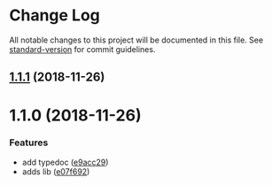 # Change Log

All notable changes to this project will be documented in this file. See [standard-version](https://github.com/conventional-changelog/standard-version) for commit guidelines.

<a name="1.1.1"></a>
## [1.1.1](https://github.com/alexsasharegan/react-match-media/compare/v1.1.0...v1.1.1) (2018-11-26)



<a name="1.1.0"></a>
# 1.1.0 (2018-11-26)


### Features

* add typedoc ([e9acc29](https://github.com/alexsasharegan/react-match-media/commit/e9acc29))
* adds lib ([e07f692](https://github.com/alexsasharegan/react-match-media/commit/e07f692))
